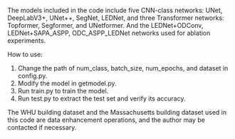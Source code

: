 The models included in the code include five CNN-class networks: UNet, DeepLabV3+, UNet++, SegNet, LEDNet, and three Transformer networks: Topformer, Segformer, and UNetformer. And the LEDNet+ODConv, LEDNet+SAPA_ASPP, ODC_ASPP_LEDNet networks used for ablation experiments.

How to use:

1. Change the path of num_class, batch_size, num_epochs, and dataset in config.py.
2. Modify the model in getmodel.py.
3. Run train.py to train the model.
4. Run test.py to extract the test set and verify its accuracy.

The WHU building dataset and the Massachusetts building dataset used in this code are data enhancement operations, and the author may be contacted if necessary.
